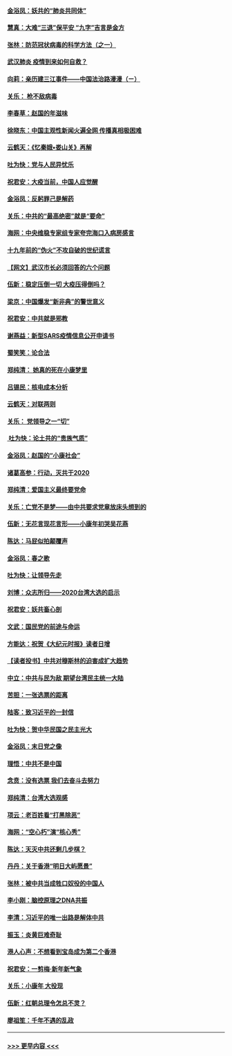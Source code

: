 #### [金浴凤：妖共的“肺炎共同体”](../pages/nsc993/n11829448.md?t=01292056) 
#### [慧真：大难“三退”保平安 “九字”吉言是金方](../pages/nsc993/n11829501.md?t=01292056) 
#### [张林：防范冠状病毒的科学方法（之一）](../pages/nsc993/n11828618.md?t=01292056) 
#### [武汉肺炎 疫情到来如何自救？](../pages/nsc993/n11827632.md?t=01292056) 
#### [向莉：亲历建三江事件——中国法治路漫漫（ㄧ）](../pages/nsc993/n11827190.md?t=01292056) 
#### [关乐： 枪不敌病毒](../pages/nsc993/n11826746.md?t=01292056) 
#### [李春草：赵国的年滋味](../pages/nsc993/n11826321.md?t=01292056) 
#### [徐晓东：中国主观性新闻火遍全网 传播真相极困难](../pages/nsc993/n11826508.md?t=01292056) 
#### [云鹤天：《忆秦娥▪娄山关》再解](../pages/nsc993/n11824682.md?t=01292056) 
#### [吐为快：党与人民异忧乐](../pages/nsc993/n11824660.md?t=01292056) 
#### [祝君安：大疫当前，中国人应觉醒](../pages/nsc993/n11821946.md?t=01292056) 
#### [金浴凤：反躬罪己是解药](../pages/nsc993/n11820280.md?t=01292056) 
#### [关乐：中共的“最高绝密”就是“要命”](../pages/nsc993/n11816946.md?t=01292056) 
#### [海网：中央维稳专家组专家夸完海口入病房感言](../pages/nsc993/n11815138.md?t=01292056) 
#### [十九年前的“伪火”不攻自破的世纪谎言](../pages/nsc993/n11813238.md?t=01292056) 
#### [【网文】武汉市长必须回答的六个问题](../pages/nsc993/n11813848.md?t=01292056) 
#### [伍新：稳定压倒一切 大疫压得倒吗？](../pages/nsc993/n11812634.md?t=01292056) 
#### [梁京：中国爆发“新非典”的警世意义](../pages/nsc993/n11812554.md?t=01292056) 
#### [祝君安：中共就是邪教](../pages/nsc993/n11812431.md?t=01292056) 
#### [谢燕益：新型SARS疫情信息公开申请书](../pages/nsc993/n11808840.md?t=01292056) 
#### [蜀笑笑：论合法](../pages/nsc993/n11808064.md?t=01292056) 
#### [郑纯清： 她真的死在小康梦里](../pages/nsc993/n11806623.md?t=01292056) 
#### [吕锡民：核电成本分析](../pages/nsc993/n11806284.md?t=01292056) 
#### [云鹤天：对联两则](../pages/nsc993/n11805957.md?t=01292056) 
#### [关乐： 党领导之一“切”](../pages/nsc993/n11804505.md?t=01292056) 
#### [ 吐为快：论土共的“贵族气质”](../pages/nsc993/n11804490.md?t=01292056) 
#### [金浴凤：赵国的“小康社会”](../pages/nsc993/n11804452.md?t=01292056) 
#### [诸葛高参：行动，灭共于2020](../pages/nsc993/n11804120.md?t=01292056) 
#### [郑纯清：爱国主义最终要党命](../pages/nsc993/n11802197.md?t=01292056) 
#### [关乐：亡党不是梦——由中共要求党章放床头想到的](../pages/nsc993/n11802156.md?t=01292056) 
#### [伍新：无花言现花言形——小康年初哭吴花燕](../pages/nsc993/n11800044.md?t=01292056) 
#### [陈达：马屁似拍颠覆声](../pages/nsc993/n11800010.md?t=01292056) 
#### [金浴凤：春之歌](../pages/nsc993/n11797687.md?t=01292056) 
#### [吐为快：让领导先走](../pages/nsc993/n11797512.md?t=01292056) 
#### [刘博：众志所归——2020台湾大选的启示](../pages/nsc993/n11796878.md?t=01292056) 
#### [祝君安：妖共畜心剖](../pages/nsc993/n11794273.md?t=01292056) 
#### [文武：国民党的前途与命运](../pages/nsc993/n11794198.md?t=01292056) 
#### [方能达：祝贺《大纪元时报》读者日增](../pages/nsc993/n11793807.md?t=01292056) 
#### [【读者投书】中共对穆斯林的迫害成扩大趋势](../pages/nsc993/n11791371.md?t=01292056) 
#### [中立：中共与民为敌 期望台湾民主统一大陆](../pages/nsc993/n11790392.md?t=01292056) 
#### [苦胆：一张选票的距离](../pages/nsc993/n11788914.md?t=01292056) 
#### [陆客：致习近平的一封信](../pages/nsc993/n11788867.md?t=01292056) 
#### [吐为快：贺中华民国之民主光大](../pages/nsc993/n11788618.md?t=01292056) 
#### [金浴凤：末日党之像](../pages/nsc993/n11787475.md?t=01292056) 
#### [理悟：中共不是中国](../pages/nsc993/n11787463.md?t=01292056) 
#### [念贲：没有选票  我们去奋斗去努力](../pages/nsc993/n11787398.md?t=01292056) 
#### [郑纯清：台湾大选观感](../pages/nsc993/n11786210.md?t=01292056) 
#### [项云：老百姓看“打黑除恶”](../pages/nsc993/n11785398.md?t=01292056) 
#### [海网：“空心朽”演“核心秀”](../pages/nsc993/n11783874.md?t=01292056) 
#### [陈达：天灭中共还剩几步棋？](../pages/nsc993/n11783719.md?t=01292056) 
#### [丹丹：关于香港“明日大屿愿景”](../pages/nsc993/n11783273.md?t=01292056) 
#### [张林：被中共当成牲口奴役的中国人](../pages/nsc993/n11782397.md?t=01292056) 
#### [李小刚：脑控原理之DNA共振](../pages/nsc993/n11780962.md?t=01292056) 
#### [李清：习近平的唯一出路是解体中共](../pages/nsc993/n11780866.md?t=01292056) 
#### [振玉：炎黄巨难奇耻](../pages/nsc993/n11779632.md?t=01292056) 
#### [港人心声：不想看到宝岛成为第二个香港](../pages/nsc993/n11778817.md?t=01292056) 
#### [祝君安：一剪梅‧新年新气象](../pages/nsc993/n11776340.md?t=01292056) 
#### [关乐：小康年 大役现](../pages/nsc993/n11774213.md?t=01292056) 
#### [伍新：红朝总理令怎总不灵？](../pages/nsc993/n11770813.md?t=01292056) 
#### [廖祖笙：千年不遇的乱政](../pages/nsc993/n11770373.md?t=01292056) 

----
#### [ >>> 更早内容 <<< ](../indexes/nsc993-earlier.md)
